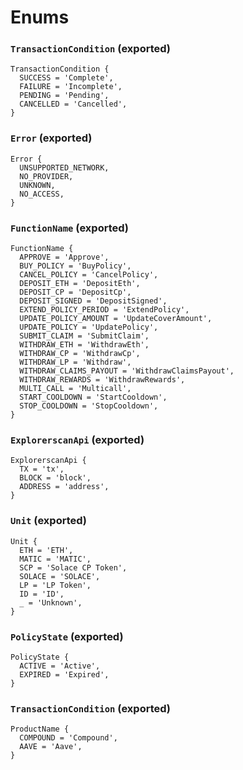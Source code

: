 # Enums

### `TransactionCondition` (exported)

```
TransactionCondition {
  SUCCESS = 'Complete',
  FAILURE = 'Incomplete',
  PENDING = 'Pending',
  CANCELLED = 'Cancelled',
}
```
### `Error` (exported)

```
Error {
  UNSUPPORTED_NETWORK,
  NO_PROVIDER,
  UNKNOWN,
  NO_ACCESS,
}
```
### `FunctionName` (exported)

```
FunctionName {
  APPROVE = 'Approve',
  BUY_POLICY = 'BuyPolicy',
  CANCEL_POLICY = 'CancelPolicy',
  DEPOSIT_ETH = 'DepositEth',
  DEPOSIT_CP = 'DepositCp',
  DEPOSIT_SIGNED = 'DepositSigned',
  EXTEND_POLICY_PERIOD = 'ExtendPolicy',
  UPDATE_POLICY_AMOUNT = 'UpdateCoverAmount',
  UPDATE_POLICY = 'UpdatePolicy',
  SUBMIT_CLAIM = 'SubmitClaim',
  WITHDRAW_ETH = 'WithdrawEth',
  WITHDRAW_CP = 'WithdrawCp',
  WITHDRAW_LP = 'Withdraw',
  WITHDRAW_CLAIMS_PAYOUT = 'WithdrawClaimsPayout',
  WITHDRAW_REWARDS = 'WithdrawRewards',
  MULTI_CALL = 'Multicall',
  START_COOLDOWN = 'StartCooldown',
  STOP_COOLDOWN = 'StopCooldown',
}
```
### `ExplorerscanApi` (exported)

```
ExplorerscanApi {
  TX = 'tx',
  BLOCK = 'block',
  ADDRESS = 'address',
}
```
### `Unit` (exported)

```
Unit {
  ETH = 'ETH',
  MATIC = 'MATIC',
  SCP = 'Solace CP Token',
  SOLACE = 'SOLACE',
  LP = 'LP Token',
  ID = 'ID',
  _ = 'Unknown',
}
```
### `PolicyState` (exported)

```
PolicyState {
  ACTIVE = 'Active',
  EXPIRED = 'Expired',
}
```
### `TransactionCondition` (exported)

```
ProductName {
  COMPOUND = 'Compound',
  AAVE = 'Aave',
}
```
